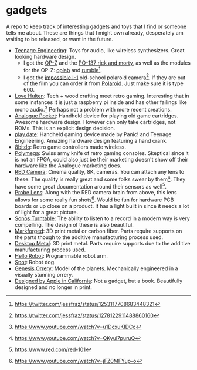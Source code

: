 # gadgets

A repo to keep track of interesting gadgets and toys that I find or someone
tells me about. These are things that I might own already, desperately am
waiting to be released, or want in the future.

- [Teenage Engineering](https://teenage.engineering): Toys for audio, like
  wireless synthesizers. Great looking hardware design.
    - I got the [OP-Z](https://teenage.engineering/store/op-z/) and the 
      [PO-137 rick and morty](https://teenage.engineering/store/po-137/), as 
      well as the modules for the OP-Z: 
      [oplab](https://teenage.engineering/products/op-z/modules/oplab)
      and
      [rumble](https://teenage.engineering/products/op-z/modules/rumble)[^1].
    - I got the [impossible I-1](https://teenage.engineering/designs/I-1) 
      old-school polaroid camera[^6]. 
      If they are out of the film you can order it 
      from [Polaroid](https://us.polaroid.com/collections/film-for-polaroid-600-cameras).
      Just make sure it is type 600.
- [Love Hulten](http://www.lovehulten.com/): Tech + wood crafting meet retro
    gaming. Interesting that in some instances it is just a raspberry pi inside
    and has other failings like mono audio.[^2] Perhaps not a problem with 
    more recent creations.
- [Analogue Pocket](https://www.analogue.co/pocket/): Handheld device for
    playing old game cartridges. Awesome hardware design. However can only take
    cartridges, not ROMs. This is an explicit design decision.
- [play.date](https://play.date/): Handheld gaming device made by Panic! and
    Teenage Engineering. Amazing hardware design featuring a hand crank.
- [8bitdo](https://www.8bitdo.com/): Retro game controllers made wireless.
- [Polymega](https://www.polymega.com/): Swiss army knife of retro gaming
    consoles. Skeptical since it is not an FPGA, could also just be their
    marketing doesn't show off their hardware like the Analogue marketing 
    does.
- [RED Camera](https://www.red.com/): Cinema quality, 8K, cameras. You can
    attach any lens to these. The quality is really great and some folks swear
    by them[^3]. They have some great documentation around their sensors as
    well[^4].
- [Probe Lens](https://www.venuslens.net/product/laowa-24mm-f-14-2x-macro-probe/):
    Along with the RED camera brain from above, this lens allows for some really
    fun shots[^5]. Would be fun for hardware PCB boards or up close on a product.
    It has a light built in since it needs a lot of light for a great picture.
- [Sonos Turntable](https://www.sonos.com/en-us/shop/pro-ject-debut-carbon-esprit-turntable-walnut.html):
    The ability to listen to a record in a modern way is very compelling. The
    design of these is also beautiful.
- [Markforged](https://markforged.com): 3D print metal or carbon fiber. Parts require
    supports on the parts though to the additive manufacturing process used.
- [Desktop Metal](https://www.desktopmetal.com/): 3D print metal. Parts require
    supports due to the additive manufacturing process used.
- [Hello Robot](https://hello-robot.com/): Programmable robot arm.
- [Spot](https://www.bostondynamics.com/spot): Robot dog.
- [Genesis Orrery](https://www.orrerydesign.com/the-genesis-orrery.html): Model
    of the planets. Mechanically engineered in a visually stunning orrery.
- [Designed by Apple in
    California](https://www.ebay.com/itm/Designed-by-Apple-in-California-by-Jony-Ive-and-Andrew-Zuckerman-LARGE/203030810756?epid=233062216&hash=item2f45945084:g:2MgAAOSwHXxe8-Mj):
    Not a gadget, but a book. Beautifully designed and no longer in print.

[^1]: https://twitter.com/jessfraz/status/1253117708683448321
[^2]: https://www.youtube.com/watch?v=u1DcxuKIDCc
[^3]: https://www.youtube.com/watch?v=QKyul7puruQ
[^4]: https://www.red.com/red-101
[^5]: https://www.youtube.com/watch?v=jFZ0MFYup-o
[^6]: https://twitter.com/jessfraz/status/1278122911488860160
